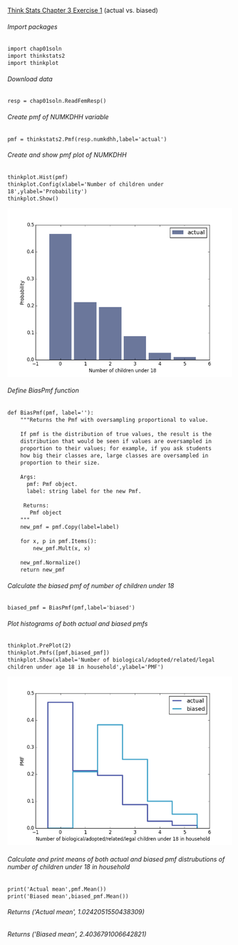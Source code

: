 [Think Stats Chapter 3 Exercise 1](http://greenteapress.com/thinkstats2/html/thinkstats2004.html#toc31) (actual vs. biased)

###### Import packages
    import chap01soln
    import thinkstats2
    import thinkplot

###### Download data
    resp = chap01soln.ReadFemResp()

###### Create pmf of NUMKDHH variable
    pmf = thinkstats2.Pmf(resp.numkdhh,label='actual')

###### Create and show pmf plot of NUMKDHH
    thinkplot.Hist(pmf)
    thinkplot.Config(xlabel='Number of children under 18',ylabel='Probability')
    thinkplot.Show()

<img src = "Images/Ex3-1_figure_1.png">

###### Define BiasPmf function
    def BiasPmf(pmf, label=''):
        """Returns the Pmf with oversampling proportional to value.

        If pmf is the distribution of true values, the result is the
        distribution that would be seen if values are oversampled in
        proportion to their values; for example, if you ask students
        how big their classes are, large classes are oversampled in
        proportion to their size.

        Args:
          pmf: Pmf object.
          label: string label for the new Pmf.

         Returns:
           Pmf object
        """
        new_pmf = pmf.Copy(label=label)

        for x, p in pmf.Items():
            new_pmf.Mult(x, x)
        
        new_pmf.Normalize()
        return new_pmf

###### Calculate the biased pmf of number of children under 18
    biased_pmf = BiasPmf(pmf,label='biased')

###### Plot histograms of both actual and biased pmfs
    thinkplot.PrePlot(2)
    thinkplot.Pmfs([pmf,biased_pmf])
    thinkplot.Show(xlabel='Number of biological/adopted/related/legal children under age 18 in household',ylabel='PMF')

<img src = "Images/Ex3-1_figure_2.png">

###### Calculate and print means of both actual and biased pmf distrubutions of number of children under 18 in household

    print('Actual mean',pmf.Mean()) 
    print('Biased mean',biased_pmf.Mean())

###### Returns ('Actual mean', 1.0242051550438309)
###### Returns ('Biased mean', 2.4036791006642821)
